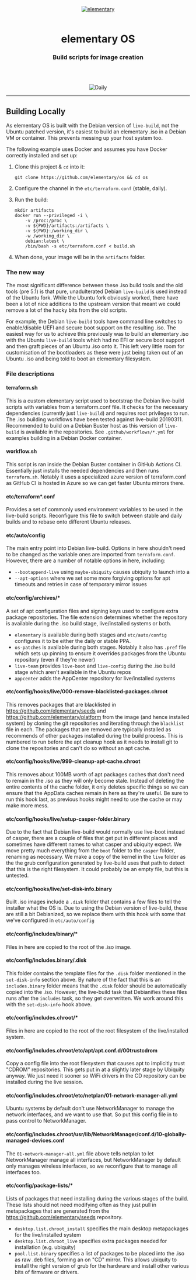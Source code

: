 <div align="center">
  <a href="https://elementary.io" align="center">
    <center align="center">
      <img src="https://raw.githubusercontent.com/elementary/brand/master/logomark-black.png" alt="elementary" align="center">
    </center>
  </a>
  <br>
  <h1 align="center"><center>elementary OS</center></h1>
  <h3 align="center"><center>Build scripts for image creation</center></h3>
  <br>
  <br>
</div>

<p align="center">
  <img src="https://github.com/elementary/os/workflows/daily-alternative/badge.svg" alt="Daily">
</p>

---

## Building Locally

As elementary OS is built with the Debian version of `live-build`, not the Ubuntu patched version, it's easiest to build an elementary .iso in a Debian VM or container. This prevents messing up your host system too.

The following example uses Docker and assumes you have Docker correctly installed and set up:

 1) Clone this project & `cd` into it:

    ```
    git clone https://github.com/elementary/os && cd os
    ```

 2) Configure the channel in the `etc/terraform.conf` (stable, daily).

 3) Run the build:

    ```
    mkdir artifacts
    docker run --privileged -i \
        -v /proc:/proc \
        -v ${PWD}/artifacts:/artifacts \
        -v ${PWD}:/working_dir \
        -w /working_dir \
        debian:latest \
        /bin/bash -s etc/terraform.conf < build.sh
    ```

 4) When done, your image will be in the `artifacts` folder.

### The new way

The most significant difference between these .iso build tools and the old tools (pre 5.1) is that pure, unadulterated Debian `live-build` is used instead of the Ubuntu fork. While the Ubuntu fork obviously worked, there have been a lot of nice additions to the upstream version that meant we could remove a lot of the hacky bits from the old scripts.

For example, the Debian `live-build` tools have command line switches to enable/disable UEFI and secure boot support on the resulting .iso. The easiest way for us to achieve this previously was to build an elementary .iso with the Ubuntu `live-build` tools which had no EFI or secure boot support and then graft pieces of an Ubuntu .iso onto it. This left very little room for customisation of the bootloaders as these were just being taken out of an Ubuntu .iso and being told to boot an elementary filesystem.

### File descriptions

#### terraform.sh
This is a custom elementary script used to bootstrap the Debian live-build scripts with variables from a terraform.conf file. It checks for the necessary dependencies (currently just `live-build`) and requires root privileges to run. The .iso building workflows have been tested against live-build 20190311. Recommended to build on a Debian Buster host as this version of `live-build` is available in the repositories. See `.github/workflows/*.yml` for examples building in a Debian Docker container.

#### workflow.sh
This script is ran inside the Debian Buster container in GitHub Actions CI. Essentially just installs the needed dependencies and then runs `terraform.sh`. Notably it uses a specialized azure version of terraform.conf as GitHub CI is hosted in Azure so we can get faster Ubuntu mirrors there.

#### etc/terraform*.conf
Provides a set of commonly used environment variables to be used in the live-build scripts. Reconfigure this file to switch between stable and daily builds and to rebase onto different Ubuntu releases.

#### etc/auto/config
The main entry point into Debian live-build. Options in here shouldn't need to be changed as the variable ones are imported from `terraform.conf`. However, there are a number of notable options in here, including:
- `--bootappend-live` using `maybe-ubiquity` causes ubiquity to launch into a
- `--apt-options` where we set some more forgiving options for apt timeouts and retries in case of temporary mirror issues

#### etc/config/archives/*
A set of apt configuration files and signing keys used to configure extra package repositories. The file extension determines whether the repository is available during the .iso build stage, live/installed systems or both.
- `elementary` is available during both stages and `etc/auto/config` configures it to be either the daily or stable PPA.
- `os-patches` is available during both stages. Notably it also has `.pref` file which sets up pinning to ensure it overrides packages from the Ubuntu repository (even if they're newer)
- `live-team` provides `live-boot` and `live-config` during the .iso build stage which aren't available in the Ubuntu repos
- `appcenter` adds the AppCenter repository for live/installed systems

#### etc/config/hooks/live/000-remove-blacklisted-packages.chroot
This removes packages that are blacklisted in https://github.com/elementary/seeds and https://github.com/elementary/platform from the image (and hence installed system) by cloning the git repositories and iterating through the `blacklist` file in each. The packages that are removed are typically installed as recommends of other packages installed during the build process. This is numbered to run before the apt cleanup hook as it needs to install git to clone the repositories and can't do so without an apt cache.

#### etc/config/hooks/live/999-cleanup-apt-cache.chroot
This removes about 100MB worth of apt packages caches that don't need to remain in the .iso as they will only become stale. Instead of deleting the entire contents of the cache folder, it only deletes specific things so we can ensure that the AppData caches remain in here as they're useful. Be sure to run this hook last, as previous hooks might need to use the cache or may make more mess.

#### etc/config/hooks/live/setup-casper-folder.binary
Due to the fact that Debian live-build would normally use live-boot instead of casper, there are a couple of files that get put in different places and sometimes have different names to what casper and ubiquity expect. We move pretty much everything from the `boot` folder to the `casper` folder, renaming as necessary. We make a copy of the kernel in the `live` folder as the the grub configuration generated by live-build uses that path to detect that this is the right filesystem. It could probably be an empty file, but this is untested.

#### etc/config/hooks/live/set-disk-info.binary
Built .iso images include a `.disk` folder that contains a few files to tell the installer what the OS is. Due to using the Debian version of live-build, these are still a bit Debianized, so we replace them with this hook with some that we've configured in `etc/auto/config`

#### etc/config/includes/binary/*
Files in here are copied to the root of the .iso image.

#### etc/config/includes.binary/.disk
This folder contains the template files for the `.disk` folder mentioned in the `set-disk-info` section above. By nature of the fact that this is an `includes.binary` folder means that the `.disk` folder should be automatically copied into the .iso. However, the live-build task that Debianifies these files runs after the `includes` task, so they get overwritten. We work around this with the `set-disk-info` hook above.

#### etc/config/includes.chroot/*
Files in here are copied to the root of the root filesystem of the live/installed system.

#### etc/config/includes.chroot/etc/apt/apt.conf.d/00trustcdrom
Copy a config file into the root filesystem that causes apt to implicitly trust "CDROM" repositories. This gets put in at a slightly later stage by Ubiquity anyway. We just need it sooner so WiFi drivers in the CD repository can be installed during the live session.

#### etc/config/includes.chroot/etc/netplan/01-network-manager-all.yml
Ubuntu systems by default don't use NetworkManager to manage the network interfaces, and we want to use that. So put this config file in to pass control to NetworkManager.

#### etc/config/includes.chroot/usr/lib/NetworkManager/conf.d/10-globally-managed-devices.conf
The `01-network-manager-all.yml` file above tells netplan to let NetworkManager manage all interfaces, but NetworkManager by default only manages wireless interfaces, so we reconfigure that to manage all interfaces too.

#### etc/config/package-lists/*
Lists of packages that need installing during the various stages of the build. These lists should not need modifying often as they just pull in metapackages that are generated from the https://github.com/elementary/seeds repository.
- `desktop.list.chroot_install` specifies the main desktop metapackages for the live/installed system
- `desktop.list.chroot_live` specifies extra packages needed for installation (e.g. ubiquity)
- `pool.list.binary` specifies a list of packages to be placed into the .iso as raw .deb files, forming an on "CD" mirror. This allows ubiquity to install the right version of grub for the hardware and install other various bits of firmware or drivers.

